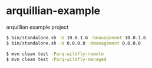 # arquillian-example
arquillian example project


```sh
$ bin/standalone.sh -b 10.0.1.6 -bmanagement 10.0.1.6
$ bin/standalone.sh -b 0.0.0.0 -bmanagement 0.0.0.0
```

```sh
$ mvn clean test -Parq-wildfly-remote
$ mvn clean test -Parq-wildfly-managed
```
